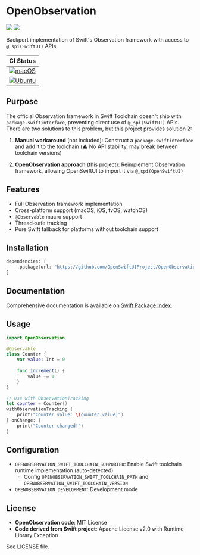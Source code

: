 # OpenObservation

[![](https://img.shields.io/endpoint?url=https%3A%2F%2Fswiftpackageindex.com%2Fapi%2Fpackages%2FOpenSwiftUIProject%2FOpenObservation%2Fbadge%3Ftype%3Dswift-versions)](https://swiftpackageindex.com/OpenSwiftUIProject/OpenObservation)
[![](https://img.shields.io/endpoint?url=https%3A%2F%2Fswiftpackageindex.com%2Fapi%2Fpackages%2FOpenSwiftUIProject%2FOpenObservation%2Fbadge%3Ftype%3Dplatforms)](https://swiftpackageindex.com/OpenSwiftUIProject/OpenObservation)

Backport implementation of Swift's Observation framework with access to `@_spi(SwiftUI)` APIs.

| **CI Status** |
|---|
|[![macOS](https://github.com/OpenSwiftUIProject/OpenObservation/actions/workflows/macos.yml/badge.svg)](https://github.com/OpenSwiftUIProject/OpenObservation/actions/workflows/macos.yml)|
|[![Ubuntu](https://github.com/OpenSwiftUIProject/OpenObservation/actions/workflows/ubuntu.yml/badge.svg)](https://github.com/OpenSwiftUIProject/OpenObservation/actions/workflows/ubuntu.yml)|

## Purpose

The official Observation framework in Swift Toolchain doesn't ship with `package.swiftinterface`, preventing direct use of `@_spi(SwiftUI)` APIs. There are two solutions to this problem, but this project provides solution 2:

1. **Manual workaround** (not included): Construct a `package.swiftinterface` and add it to the toolchain (⚠️ No API stability, may break between toolchain versions)

2. **OpenObservation approach** (this project): Reimplement Observation framework, allowing OpenSwiftUI to import it via `@_spi(OpenSwiftUI)`

## Features

- Full Observation framework implementation
- Cross-platform support (macOS, iOS, tvOS, watchOS)
- `@Observable` macro support
- Thread-safe tracking
- Pure Swift fallback for platforms without toolchain support

## Installation

```swift
dependencies: [
    .package(url: "https://github.com/OpenSwiftUIProject/OpenObservation", from: "1.0.0")
]
```

## Documentation

Comprehensive documentation is available on [Swift Package Index](https://swiftpackageindex.com/OpenSwiftUIProject/OpenObservation/main/documentation/openobservation).

## Usage

```swift
import OpenObservation

@Observable
class Counter {
    var value: Int = 0
    
    func increment() {
        value += 1
    }
}

// Use with ObservationTracking
let counter = Counter()
withObservationTracking {
    print("Counter value: \(counter.value)")
} onChange: {
    print("Counter changed!")
}
```

## Configuration

- `OPENOBSERVATION_SWIFT_TOOLCHAIN_SUPPORTED`: Enable Swift toolchain runtime implementation (auto-detected)
    - Config `OPENOBSERVATION_SWIFT_TOOLCHAIN_PATH` and `OPENOBSERVATION_SWIFT_TOOLCHAIN_VERSION`
- `OPENOBSERVATION_DEVELOPMENT`: Development mode

## License

- **OpenObservation code**: MIT License
- **Code derived from Swift project**: Apache License v2.0 with Runtime Library Exception

See LICENSE file.
